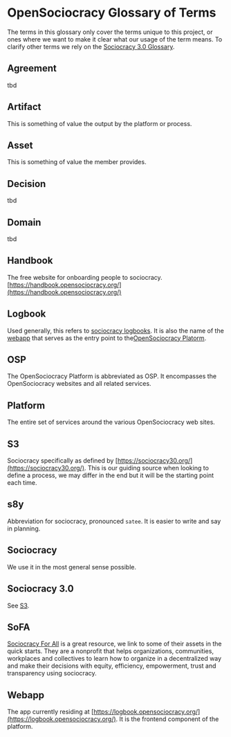 # OpenSociocracy Glossary of Terms

The terms in this glossary only cover the terms unique to this project, or ones where we want to make it clear what our usage of the term means.
To clarify other terms we rely on the [Sociocracy 3.0 Glossary](https://patterns.sociocracy30.org/glossary.html).

## Agreement

tbd

## Artifact

This is something of value the output by the platform or process.

## Asset

This is something of value the member provides.

## Decision

tbd

## Domain

tbd

## Handbook

The free website for onboarding people to sociocracy. [https://handbook.opensociocracy.org/](https://handbook.opensociocracy.org/)


## Logbook

Used generally, this refers to [sociocracy logbooks](https://patterns.sociocracy30.org/logbook.html). It is also the name of the [webapp](#webapp) that serves as the entry point to the[OpenSociocracy Platorm](#osp).

## OSP

The OpenSociocracy Platform is abbreviated as OSP. It encompasses the OpenSociocracy websites and all related services.

## Platform

The entire set of services around the various OpenSociocracy web sites.

## S3

Sociocracy specifically as defined by [https://sociocracy30.org/](https://sociocracy30.org/).
This is our guiding source when looking to define a process, we may differ in the end but it will be the starting point each time.

## s8y

Abbreviation for sociocracy, pronounced `satee`. It is easier to write and say in planning.

## Sociocracy

We use it in the most general sense possible. 

## Sociocracy 3.0

See [S3](#s3). 

## SoFA

[Sociocracy For All](https://www.sociocracyforall.org/) is a great resource, we link to some of their assets in the quick starts. They are a nonprofit that helps organizations, communities, workplaces and collectives to learn how to organize in a decentralized way and make their decisions with equity, efficiency, empowerment, trust and transparency using sociocracy.

## Webapp

The app currently residing at [https://logbook.opensociocracy.org/](https://logbook.opensociocracy.org/). It is the frontend component of the platform.